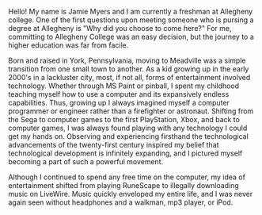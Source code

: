 Hello!
My name is Jamie Myers and I am currently a freshman at Allegheny college. One of the first questions upon meeting someone who is pursing a degree at Allegheny is "Why did you choose to come here?" For me, committing to Allegheny College was an easy decision, but the journey to a higher education was far from facile.

Born and raised in York, Pennsylvania, moving to Meadville was a simple transition from one small town to another. As a kid growing up in the early 2000's in a lackluster city, most, if not all, forms of entertainment involved technology. Whether through MS Paint or pinball, I spent my childhood teaching myself how to use a computer and its expansively endless capabilities. Thus, growing up I always imagined myself a computer programmer or engineer rather than a firefighter or astronaut. Shifting from the Sega to computer games to the first PlayStation, Xbox, and back to computer games, I was always found playing with any technology I could get my hands on. Observing and experiencing firsthand the technological advancements of the twenty-first century inspired my belief that technological development is infinitely expanding, and I pictured myself becoming a part of such a powerful movement.

Although I continued to spend any free time on the computer, my idea of entertainment shifted from playing RuneScape to illegally downloading music on LiveWire. Music quickly enveloped my entire life, and I was never again seen without headphones and a walkman, mp3 player, or iPod. 
